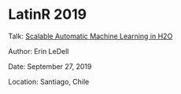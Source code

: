 # LatinR 2019

Talk: [Scalable Automatic Machine Learning in H2O](https://latin-r.com/schedule/)

Author: Erin LeDell

Date: September 27, 2019

Location: Santiago, Chile


